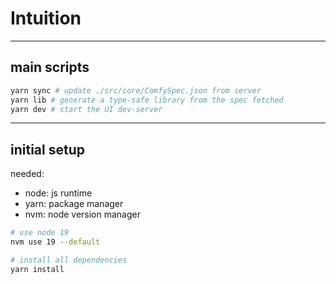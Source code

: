 # Intuition

---

## main scripts

```sh
yarn sync # update ./src/core/ComfySpec.json from server
yarn lib # generate a type-safe library from the spec fetched
yarn dev # start the UI dev-server

```

---

## initial setup

needed:

-   node: js runtime
-   yarn: package manager
-   nvm: node version manager

```sh
# use node 19
nvm use 19 --default

# install all dependencies
yarn install
```
